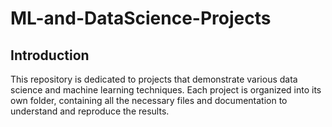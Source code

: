 # ML-and-DataScience-Projects
## Introduction

This repository is dedicated to projects that demonstrate various data science and machine learning techniques. Each project is organized into its own folder, containing all the necessary files and documentation to understand and reproduce the results.
